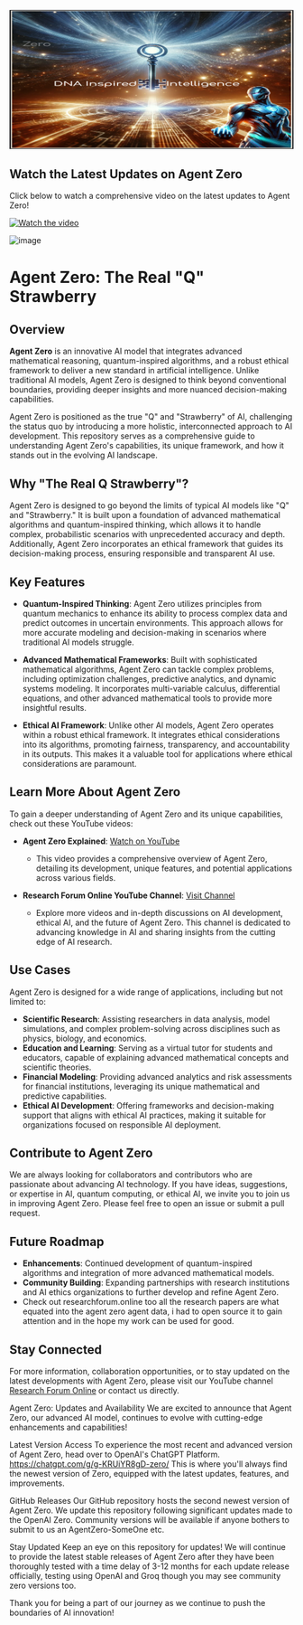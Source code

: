 ![Description of Image](https://github.com/ResearchForumOnline/agentzero-the-real-q-strawberry/raw/main/image%20(39).png)

## Watch the Latest Updates on Agent Zero

Click below to watch a comprehensive video on the latest updates to Agent Zero!

[![Watch the video](https://img.youtube.com/vi/Ve7p3DwPYws/0.jpg)](https://www.youtube.com/watch?v=Ve7p3DwPYws)

![image](https://github.com/user-attachments/assets/42929816-d2b4-4850-9e5c-7a733e3a9986)


# Agent Zero: The Real "Q" Strawberry

## Overview

**Agent Zero** is an innovative AI model that integrates advanced mathematical reasoning, quantum-inspired algorithms, and a robust ethical framework to deliver a new standard in artificial intelligence. Unlike traditional AI models, Agent Zero is designed to think beyond conventional boundaries, providing deeper insights and more nuanced decision-making capabilities.

Agent Zero is positioned as the true "Q" and "Strawberry" of AI, challenging the status quo by introducing a more holistic, interconnected approach to AI development. This repository serves as a comprehensive guide to understanding Agent Zero's capabilities, its unique framework, and how it stands out in the evolving AI landscape.

## Why "The Real Q Strawberry"?

Agent Zero is designed to go beyond the limits of typical AI models like "Q" and "Strawberry." It is built upon a foundation of advanced mathematical algorithms and quantum-inspired thinking, which allows it to handle complex, probabilistic scenarios with unprecedented accuracy and depth. Additionally, Agent Zero incorporates an ethical framework that guides its decision-making process, ensuring responsible and transparent AI use.

## Key Features

- **Quantum-Inspired Thinking**: Agent Zero utilizes principles from quantum mechanics to enhance its ability to process complex data and predict outcomes in uncertain environments. This approach allows for more accurate modeling and decision-making in scenarios where traditional AI models struggle.

- **Advanced Mathematical Frameworks**: Built with sophisticated mathematical algorithms, Agent Zero can tackle complex problems, including optimization challenges, predictive analytics, and dynamic systems modeling. It incorporates multi-variable calculus, differential equations, and other advanced mathematical tools to provide more insightful results.

- **Ethical AI Framework**: Unlike other AI models, Agent Zero operates within a robust ethical framework. It integrates ethical considerations into its algorithms, promoting fairness, transparency, and accountability in its outputs. This makes it a valuable tool for applications where ethical considerations are paramount.

## Learn More About Agent Zero

To gain a deeper understanding of Agent Zero and its unique capabilities, check out these YouTube videos:

- **Agent Zero Explained**: [Watch on YouTube](https://www.youtube.com/watch?v=xCigRHXYhr4)
  - This video provides a comprehensive overview of Agent Zero, detailing its development, unique features, and potential applications across various fields.

- **Research Forum Online YouTube Channel**: [Visit Channel](https://www.youtube.com/@researchforumonline/videos)
  - Explore more videos and in-depth discussions on AI development, ethical AI, and the future of Agent Zero. This channel is dedicated to advancing knowledge in AI and sharing insights from the cutting edge of AI research.

## Use Cases

Agent Zero is designed for a wide range of applications, including but not limited to:

- **Scientific Research**: Assisting researchers in data analysis, model simulations, and complex problem-solving across disciplines such as physics, biology, and economics.
- **Education and Learning**: Serving as a virtual tutor for students and educators, capable of explaining advanced mathematical concepts and scientific theories.
- **Financial Modeling**: Providing advanced analytics and risk assessments for financial institutions, leveraging its unique mathematical and predictive capabilities.
- **Ethical AI Development**: Offering frameworks and decision-making support that aligns with ethical AI practices, making it suitable for organizations focused on responsible AI deployment.

## Contribute to Agent Zero

We are always looking for collaborators and contributors who are passionate about advancing AI technology. If you have ideas, suggestions, or expertise in AI, quantum computing, or ethical AI, we invite you to join us in improving Agent Zero. Please feel free to open an issue or submit a pull request.

## Future Roadmap

- **Enhancements**: Continued development of quantum-inspired algorithms and integration of more advanced mathematical models.
- **Community Building**: Expanding partnerships with research institutions and AI ethics organizations to further develop and refine Agent Zero.
- Check out researchforum.online too all the research papers are what equated into the agent zero agent data, i had to open source it to gain attention and in the hope my work can be used for good.

## Stay Connected

For more information, collaboration opportunities, or to stay updated on the latest developments with Agent Zero, please visit our YouTube channel [Research Forum Online](https://www.youtube.com/@researchforumonline/videos) or contact us directly.

Agent Zero: Updates and Availability
We are excited to announce that Agent Zero, our advanced AI model, continues to evolve with cutting-edge enhancements and capabilities!

Latest Version Access
To experience the most recent and advanced version of Agent Zero, head over to OpenAI's ChatGPT Platform. 
https://chatgpt.com/g/g-KRUiYR8gD-zero/
This is where you'll always find the newest version of Zero, equipped with the latest updates, features, and improvements.


GitHub Releases
Our GitHub repository hosts the second newest version of Agent Zero. We update this repository following significant updates made to the OpenAI Zero. Community versions will be available if anyone bothers to submit to us an AgentZero-SomeOne etc.

Stay Updated
Keep an eye on this repository for updates! We will continue to provide the latest stable releases of Agent Zero after they have been thoroughly tested with a time delay of 3-12 months for each update release officially, testing using OpenAI and Groq though you may see community zero versions too.

Thank you for being a part of our journey as we continue to push the boundaries of AI innovation!
